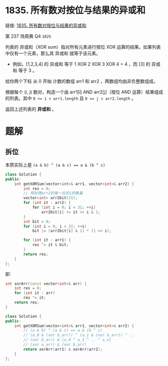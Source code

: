 # 1835. 所有数对按位与结果的异或和
链接: [1835. 所有数对按位与结果的异或和](https://leetcode.cn/problems/find-xor-sum-of-all-pairs-bitwise-and/)

第 237 场周赛 Q4 `1825`

列表的 异或和（XOR sum）指对所有元素进行按位 XOR 运算的结果。如果列表中仅有一个元素，那么其 异或和 就等于该元素。

- 例如，[1,2,3,4] 的 异或和 等于 1 XOR 2 XOR 3 XOR 4 = 4 ，而 [3] 的 异或和 等于 3 。

给你两个下标 从 0 开始 计数的数组 arr1 和 arr2 ，两数组均由非负整数组成。

根据每个 (i, j) 数对，构造一个由 arr1[i] AND arr2[j]（按位 AND 运算）结果组成的列表。其中 `0 <= i < arr1.length` 且 `0 <= j < arr2.length` 。

返回上述列表的 **异或和** 。

# 题解
## 拆位

本质实际上是 `(a & b) ^ (a & c) == a & (b ^ c)`

```C++
class Solution {
public:
    int getXORSum(vector<int>& arr1, vector<int>& arr2) {
        int res = 0;
        // 预处理arr2的每一位的1的数量
        vector<int> arr2bit(31);
        for (int it : arr2) {
            for (int i = 0; i < 31; ++i)
                arr2bit[i] += it >> i & 1;
        }
        int bit = 0;
        for (int i = 0; i < 31; ++i)
            bit |= (arr2bit[i] & 1) * (1 << i);

        for (int it : arr1) {
            res ^= it & bit;
        }
        return res;
    }
};
```
即:
```C++
int xorArr(const vector<int>& arr) {
    int res = 0;
    for (int it : arr)
        res ^= it;
    return res;
}

class Solution {
public:
    int getXORSum(vector<int>& arr1, vector<int>& arr2) {
        // (a & b) ^ (a & c) == a & (b ^ c)
        // (a_0 & (xor b_arr)) ^ (a_1 & (xor b_arr)) ^ ..
        // (xor b_arr) & (a_0 ^ a_1 ^ .. ^ a_n)
        // (xor a_arr) & (xor b_arr)
        return xorArr(arr1) & xorArr(arr2);
    }
};
```